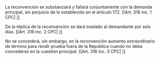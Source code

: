 La reconvención se substanciará y fallará conjuntamente con la demanda principal, sin perjuicio de lo establecido en el artículo 172. [[Art. 316 inc. 1 CPC| ]]

De la réplica de la reconvención se dará traslado al demandante por seis días. [[Art. 316 inc. 2 CPC| ]]

No se concederá, sin embargo, en la reconvención aumento extraordinario de término para rendir prueba fuera de la República cuando no deba concederse en la cuestión principal. [[Art. 316 inc. 3 CPC| ]]
